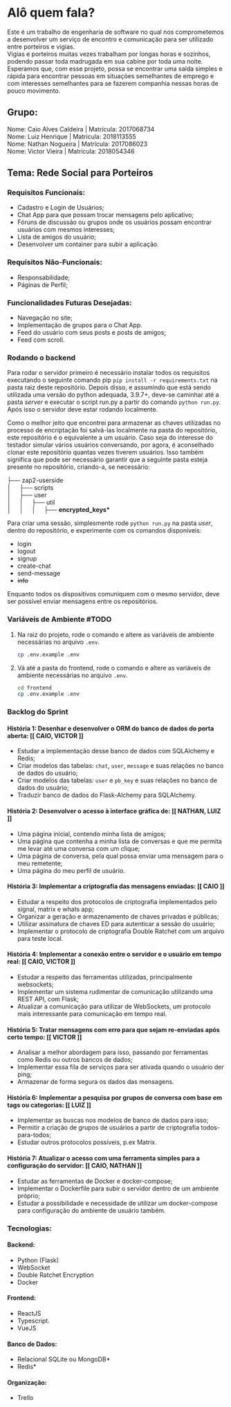 # Alô quem fala?
Este é um trabalho de engenharia de software no qual nos comprometemos a desenvolver um serviço de encontro e comunicação para ser utilizado entre porteiros e vigias.  
Vigias e porteiros muitas vezes trabalham por longas horas e sozinhos, podendo passar toda madrugada em sua cabine por toda uma noite. Esperamos que, com esse projeto, possa se encontrar uma saída simples e rápida para encontrar pessoas em situações semelhantes de emprego e com interesses semelhantes para se fazerem companhia nessas horas de pouco movimento.

## Grupo:
Nome: Caio Alves Caldeira | Matrícula: 2017068734  
Nome: Luiz Henrique | Matrícula: 2018113555  
Nome: Nathan Nogueira | Matrícula: 2017086023  
Nome: Victor Vieira | Matrícula: 2018054346  

## Tema: Rede Social para Porteiros

### Requisitos Funcionais:

- Cadastro e Login de Usuários;
- Chat App para que possam trocar mensagens pelo aplicativo;
- Fóruns de discussão ou grupos onde os usuários possam encontrar usuários com mesmos interesses;
- Lista de amigos do usuário;
- Desenvolver um container para subir a aplicação.

### Requisitos Não-Funcionais:
- Responsabilidade;
- Páginas de Perfil;

### Funcionalidades Futuras Desejadas:
- Navegação no site;
- Implementação de grupos para o Chat App.
- Feed do usuário com seus posts e posts de amigos;
- Feed com scroll.

### Rodando o backend
Para rodar o servidor primeiro é necessário instalar todos os requisitos executando o seguinte comando pip `pip install -r requirements.txt` na pasta raiz deste repositório. Depois disso, e assumindo que está sendo utilizada uma versão do python adequada, 3.9.7+, deve-se caminhar até a pasta <i>server</i> e executar o script run.py a partir do comando `python run.py`. Após isso o servidor deve estar rodando localmente.

Como o melhor jeito que encontrei para armazenar as chaves utilizadas no processo de encriptação foi salvá-las localmente na pasta do repositório, este repositório é o equivalente a um usuário. Caso seja do interesse do testador simular vários usuários conversando, por agora, é aconselhado clonar este repositório quantas vezes tiverem usuários. Isso também significa que pode ser necessário garantir que a seguinte pasta esteja presente no repositório, criando-a, se necessário:

├── zap2-userside  
│&nbsp;&nbsp;&nbsp;&nbsp;&nbsp;├── scripts  
│&nbsp;&nbsp;&nbsp;&nbsp;&nbsp;├── user  
│&nbsp;&nbsp;&nbsp;&nbsp;&nbsp;│&nbsp;&nbsp;&nbsp;&nbsp;&nbsp;├── util  
│&nbsp;&nbsp;&nbsp;&nbsp;&nbsp;│&nbsp;&nbsp;&nbsp;&nbsp;&nbsp;│&nbsp;&nbsp;&nbsp;&nbsp;&nbsp;├── <b>encrypted_keys*</b>  

Para criar uma sessão, simplesmente rode `python run.py` na pasta <i>user</i>, dentro do repositório, e experimente com os comandos disponíveis:
  * login
  * logout
  * signup
  * create-chat
  * send-message
  * <del>info</del>  

Enquanto todos os dispositivos comuniquem com o mesmo servidor, deve ser possível enviar mensagens entre os repositórios.

### Variáveis de Ambiente \#TODO
1. Na raiz do projeto, rode o comando e altere as variáveis de ambiente necessárias no arquivo ```.env```.
    ```bash
    cp .env.example .env
    ```
2. Vá até a pasta do frontend, rode o comando e altere as variáveis de ambiente necessárias no arquivo ```.env```.
    ```bash
    cd frontend
    cp .env.example .env
    ```

### Backlog do Sprint

#### História 1: Desenhar e desenvolver o ORM do banco de dados do porta aberta: [[ CAIO, VICTOR ]]
* Estudar a implementação desse banco de dados com SQLAlchemy e Redis;
* Criar modelos das tabelas: `chat`, `user`, `message` e suas relações no banco de dados do usuário;
* Criar modelos das tabelas: `user` e `pb_key` e suas relações no banco de dados do usuário;
* Traduzir banco de dados do Flask-Alchemy para SQLAlchemy.

#### História 2: Desenvolver o acesso à interface gráfica de: [[ NATHAN, LUIZ ]]
* Uma página inicial, contendo minha lista de amigos;
* Uma página que contenha a minha lista de conversas e que me permita me levar até uma conversa com um clique;
* Uma página de conversa, pela qual possa enviar uma mensagem para o meu remetente;
* Uma página do meu perfil de usuário.

#### História 3: Implementar a criptografia das mensagens enviadas: [[ CAIO ]]
* Estudar a respeito dos protocolos de criptografia implementados pelo signal, matrix e whats app;
* Organizar a geração e armazenamento de chaves privadas e públicas;
* Utilizar assinatura de chaves ED para autenticar a sessão do usuário;
* Implementar o protocolo de criptografia Double Ratchet com um arquivo para teste local.

#### História 4: Implementar a conexão entre o servidor e o usuário em tempo real: [[ CAIO, VICTOR ]]
* Estudar a respeito das ferramentas utilizadas, principalmente websockets;
* Implementar um sistema rudimentar de comunicação utilizando uma REST API, com Flask;
* Atualizar a comunicação para utilizar de WebSockets, um protocolo mais interessante para comunicação em tempo real.

#### História 5: Tratar mensagens com erro para que sejam re-enviadas após certo tempo: [[ VICTOR ]]
* Analisar a melhor abordagem para isso, passando por ferramentas como Redis ou outros bancos de dados;
* Implementar essa fila de serviços para ser ativada quando o usuário der ping;
* Armazenar de forma segura os dados das mensagens.

#### História 6: Implementar a pesquisa por grupos de conversa com base em tags ou categorias: [[ LUIZ ]]
* Implementar as buscas nos modelos de banco de dados para isso;
* Permitir a criação de grupos de usuários a partir de criptografia todos-para-todos;
* Estudar outros protocolos possíveis, p.ex Matrix.

#### História 7: Atualizar o acesso com uma ferramenta simples para a configuração do servidor: [[ CAIO, NATHAN ]]
* Estudar as ferramentas de Docker e docker-compose;
* Implementar o Dockerfile para subir o servidor dentro de um ambiente próprio;
* Estudar a possibilidade e necessidade de utilizar um docker-compose para configuração do ambiente de usuário também.

### Tecnologias:

#### Backend:
- Python (Flask)
- WebSocket
- Double Ratchet Encryption
- Docker

#### Frontend:
- ReactJS
- Typescript.
- VueJS

#### Banco de Dados:
- Relacional SQLite ou MongoDB*
- Redis* 

#### Organização:
- Trello
